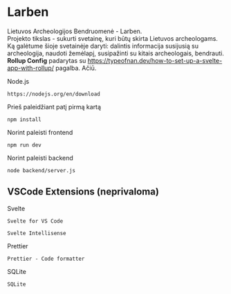 # Larben

Lietuvos Archeologijos Bendruomenė - Larben.  
Projekto tikslas - sukurti svetainę, kuri būtų skirta Lietuvos archeologams.  
Ką galėtume šioje svetainėje daryti: dalintis informacija susijusią su archeologija, naudoti žemėlapį, susipažinti su kitais archeologais, bendrauti.  
**Rollup Config** padarytas su https://typeofnan.dev/how-to-set-up-a-svelte-app-with-rollup/ pagalba. Ačiū.  

Node.js

```
https://nodejs.org/en/download
```

Prieš paleidžiant patį pirmą kartą

```
npm install
```

Norint paleisti frontend

```
npm run dev
```

Norint paleisti backend

```
node backend/server.js
```

## VSCode Extensions (neprivaloma)

Svelte

```
Svelte for VS Code
```

```
Svelte Intellisense
```

Prettier

```
Prettier - Code formatter
```

SQLite

```
SQLite
```

